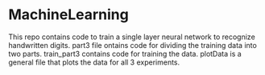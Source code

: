 # MachineLearning
This repo contains code to train a single layer neural network to recognize handwritten digits.
part3 file ontains code for dividing the training data into two parts.
train_part3 contains code for training the data.
plotData is a general file that plots the data for all 3 experiments.


